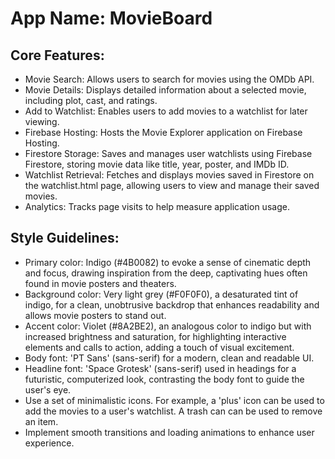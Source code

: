 # **App Name**: MovieBoard

## Core Features:

- Movie Search: Allows users to search for movies using the OMDb API.
- Movie Details: Displays detailed information about a selected movie, including plot, cast, and ratings.
- Add to Watchlist: Enables users to add movies to a watchlist for later viewing.
- Firebase Hosting: Hosts the Movie Explorer application on Firebase Hosting.
- Firestore Storage: Saves and manages user watchlists using Firebase Firestore, storing movie data like title, year, poster, and IMDb ID.
- Watchlist Retrieval: Fetches and displays movies saved in Firestore on the watchlist.html page, allowing users to view and manage their saved movies.
- Analytics: Tracks page visits to help measure application usage.

## Style Guidelines:

- Primary color: Indigo (#4B0082) to evoke a sense of cinematic depth and focus, drawing inspiration from the deep, captivating hues often found in movie posters and theaters.
- Background color: Very light grey (#F0F0F0), a desaturated tint of indigo, for a clean, unobtrusive backdrop that enhances readability and allows movie posters to stand out.
- Accent color: Violet (#8A2BE2), an analogous color to indigo but with increased brightness and saturation, for highlighting interactive elements and calls to action, adding a touch of visual excitement.
- Body font: 'PT Sans' (sans-serif) for a modern, clean and readable UI.
- Headline font: 'Space Grotesk' (sans-serif) used in headings for a futuristic, computerized look, contrasting the body font to guide the user's eye.
- Use a set of minimalistic icons. For example, a 'plus' icon can be used to add the movies to a user's watchlist. A trash can can be used to remove an item.
- Implement smooth transitions and loading animations to enhance user experience.
